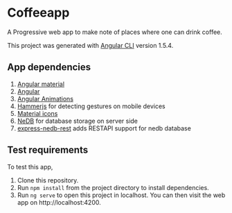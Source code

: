 # Coffeeapp


A Progressive web app to make note of places where one can drink coffee. 

This project was generated with [Angular CLI](https://github.com/angular/angular-cli) version 1.5.4.


## App dependencies

1. [Angular material](https://material.angular.io/guide/getting-started)
2. [Angular](https://angular.io/guide/quickstart)
3. [Angular Animations](https://angular.io/guide/animations)
4. [Hammerjs](https://hammerjs.github.io/) for detecting gestures on mobile devices
5. [Material icons](https://material.io/icons/)
6. [NeDB](https://github.com/louischatriot/nedb) for database storage on server side
7. [express-nedb-rest](https://github.com/bi-tm/express-nedb-rest) adds RESTAPI support for nedb database

## Test requirements

To test this app,

1. Clone this repository.
2. Run `npm install` from the project directory to install dependencies.
3. Run `ng serve` to open this project in localhost. You can then visit the web app on http://localhost:4200.

